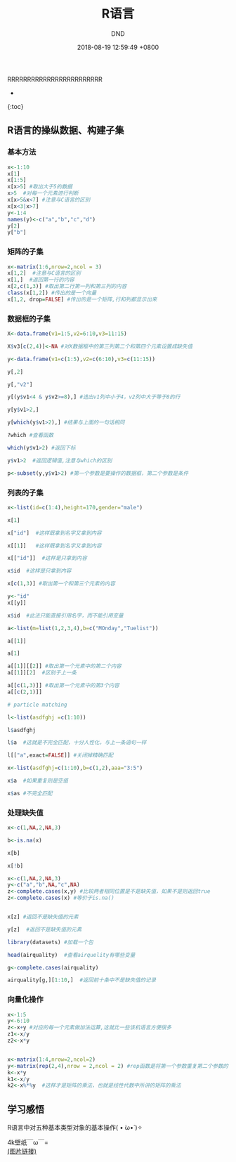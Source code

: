 ﻿---
layout: post
title:  "R语言"
date:   2018-08-19 12:59:49 +0800
categories: R-program-language
tags: R-program-language
img: http://or4d8nhvk.bkt.clouddn.com/18-8-19/6736176.jpg
author: DND
---

RRRRRRRRRRRRRRRRRRRRRRRR

* 
{:toc}

## R语言的操纵数据、构建子集
### 基本方法
```r
x<-1:10
x[1]
x[1:5]
x[x>5] #取出大于5的数据
x>5  #对每一个元素进行判断
x[x>5&x<7] #注意与C语言的区别
x[x<3|x>7]
y<-1:4
names(y)<-c("a","b","c","d")
y[2]
y["b"]
```
### 矩阵的子集
```r
x<-matrix(1:6,nrow=2,ncol = 3)
x[1,2]  #注意与C语言的区别
x[1,]  #返回第一行的内容
x[2,c(1,3)] #取出第二行第一列和第三列的内容
class(x[1,2]) #传出的是一个向量
x[1,2, drop=FALSE] #传出的是一个矩阵,行和列都显示出来
```


### 数据框的子集
```r
X<-data.frame(v1=1:5,v2=6:10,v3=11:15)

X$v3[c(2,4)]<-NA #对X数据框中的第三列第二个和第四个元素设置成缺失值

y<-data.frame(v1=c(1:5),v2=c(6:10),v3=c(11:15))

y[,2]

y[,"v2"]

y[(y$v1<4 & y$v2>=8),] #选出v1列中小于4，v2列中大于等于8的行

y[y$v1>2,]

y[which(y$v1>2),] #结果与上面的一句话相同

?which #查看函数

which(y$v1>2) #返回下标

y$v1>2  #返回逻辑值,注意与which的区别

p<-subset(y,y$v1>2) #第一个参数是要操作的数据框，第二个参数是条件

```


### 列表的子集
```r
x<-list(id=c(1:4),height=170,gender="male")

x[1]

x["id"]  #这样既拿到名字又拿到内容

x[[1]]   #这样既拿到名字又拿到内容

x[["id"]]  #这样是只拿到内容

x$id  #这样是只拿到内容

x[c(1,3)] #取出第一个和第三个元素的内容

y<-"id"
x[[y]]

x$id  #此法只能直接引用名字，而不能引用变量

a<-list(m=list(1,2,3,4),b=c("MOnday","Tuelist"))

a[[1]]

a[1]

a[[1]][[2]] #取出第一个元素中的第二个内容
a[[1]][2]  #区别于上一条

a[[c(1,3)]] #取出第一个元素中的第3个内容
a[[c(2,1)]]

# particle matching

l<-list(asdfghj =c(1:10))

l$asdfghj

l$a  #这就是不完全匹配，十分人性化，与上一条语句一样

l[["a",exact=FALSE]] #关闭掉精确匹配

x<-list(asdfghj=c(1:10),b=c(1,2),aaa="3:5")

x$a  #如果重复则是空值

x$as #不完全匹配
```



### 处理缺失值
```r
x<-c(1,NA,2,NA,3)

b<-is.na(x)

x[b]

x[!b]

x<-c(1,NA,2,NA,3)
y<-c("a","b",NA,"c",NA)
z<-complete.cases(x,y) #比较两者相同位置是不是缺失值，如果不是则返回true
z<-complete.cases(x) #等价于is.na()


x[z] #返回不是缺失值的元素

y[z]  #返回不是缺失值的元素

library(datasets) #加载一个包

head(airquality)  #查看airquelity有哪些变量

g<-complete.cases(airquality)

airquality[g,][1:10,]  #返回前十条中不是缺失值的记录
```



### 向量化操作
```r
x<-1:5
y<-6:10
z<-x+y #对应的每一个元素做加法运算,这就比一些该机语言方便很多
z1<-x/y
z2<-x*y


x<-matrix(1:4,nrow=2,ncol=2)
y<-matrix(rep(2,4),nrow = 2,ncol = 2) #rep函数是将第一个参数重复第二个参数的次数
k<-x*y
k1<-x/y
k2<-x%*%y  #这样才是矩阵的乘法，也就是线性代数中所讲的矩阵的乘法
```


## 学习感悟
R语言中对五种基本类型对象的基本操作( • ̀ω•́ )✧

4k壁纸￣ω￣=  
[(图片链接)](http://or4d8nhvk.bkt.clouddn.com/18-8-20/4213785.jpg)

